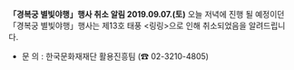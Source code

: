 **「경복궁 별빛야행」행사 취소 알림  2019.09.07.(토)**
오늘 저녁에 진행 될 예정이던 「경복궁 별빛야행」행사는 제13호 태풍 <링링>으로 인해 취소되었음을 알려드립니다.
- 문 의 : 한국문화재재단 활용진흥팀 (☎ 02-3210-4805)